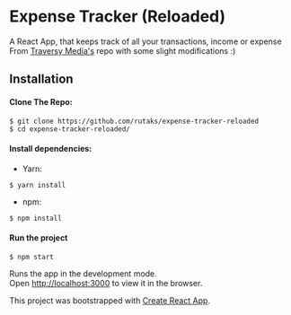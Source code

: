 # Expense Tracker (Reloaded)

A React App, that keeps track of all your transactions, income or expense
From [Traversy Media's](https://github.com/bradtraversy) repo with some slight modifications :)

## Installation

#### Clone The Repo:

```
$ git clone https://github.com/rutaks/expense-tracker-reloaded
$ cd expense-tracker-reloaded/
```

#### Install dependencies:

- Yarn:

```
$ yarn install
```

- npm:

```
$ npm install
```

#### Run the project

```
$ npm start
```

Runs the app in the development mode.<br />
Open [http://localhost:3000](http://localhost:3000) to view it in the browser.

This project was bootstrapped with [Create React App](https://github.com/facebook/create-react-app).
